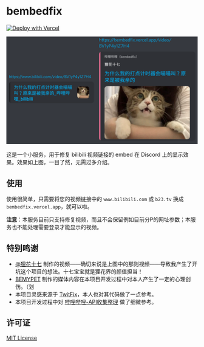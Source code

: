 # bembedfix

[![Deploy with Vercel](https://vercel.com/button)](https://vercel.com/new/clone?repository-url=https%3A%2F%2Fgithub.com%2FDobby233Liu%2Fbembedfix)

![demo](images/demo.png)

这是一个小服务，用于修复 bilibili 视频链接的 embed 在 Discord 上的显示效果。效果如上图，一目了然，无需过多介绍。

## 使用

使用很简单，只需要将您的视频链接中的 `www.bilibili.com` 或 `b23.tv` 换成 `bembedfix.vercel.app`，就可以啦。

**注意**：本服务目前只支持修复视频，而且不会保留例如目前分P的网址参数；本服务也不能处理需要登录才能显示的视频。

## 特别鸣谢

* [@狸花十七](https://space.bilibili.com/5490502) 制作的视频——确切来说是上图中的那则视频——导致我产生了开坑这个项目的想法。十七宝宝就是狸花界的颜值担当！
* [BEMYPET](https://space.bilibili.com/1677731862) 制作的媒体内容在本项目开发过程中对本人产生了一定的心理创伤。（划
* 本项目灵感来源于 [TwitFix](https://github.com/dylanpdx/BetterTwitFix)，本人也对其代码做了一点参考。
* 本项目开发过程中对 [哔哩哔哩-API收集整理](https://github.com/SocialSisterYi/bilibili-API-collect) 做了细微参考。

## 许可证

[MIT License](LICENSE)
